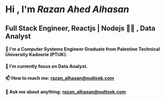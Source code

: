 # Hi , I'm **_Razan Ahed Alhasan_**
## Full Stack Engineer, Reactjs | Nodejs :woman_technologist: , Data Analyst
#### 🔭 I'm a Computer Systems Engineer Graduate from Palestine Technical University Kadoorie (PTUK).
#### 🌱 I’m currently foxus on Data Analyst.
#### 📫 How to reach me: razan_alhasan@outlook.com
#### 💬 Ask me about anything: razan_alhasan@outlook.com
<!--
**Razan-Alhasan/Razan-Alhasan** is a ✨ _special_ ✨ repository because its `README.md` (this file) appears on your GitHub profile.

Here are some ideas to get you started:

- 🔭 I’m currently working on ...
- 🌱 I’m currently learning ...
- 👯 I’m looking to collaborate on ...
- 🤔 I’m looking for help with ...
- 💬 Ask me about ...
- 📫 How to reach me: ...
- 😄 Pronouns: ...
- ⚡ Fun fact: ...
-->
